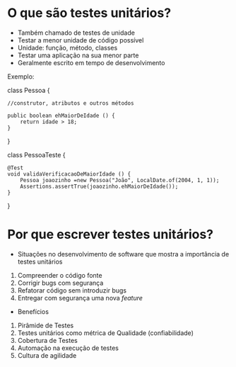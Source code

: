 # O que são testes unitários?

- Também chamado de testes de unidade
- Testar a menor unidade de código possível
- Unidade: função, método, classes
- Testar uma aplicação na sua menor parte
- Geralmente escrito em tempo de desenvolvimento

Exemplo:

class Pessoa {

    //construtor, atributos e outros métodos

    public boolean ehMaiorDeIdade () {
        return idade > 18;
    }
}

class PessoaTeste {

    @Test
    void validaVerificacaoDeMaiorIdade () {
        Pessoa joaozinho =new Pessoa("João", LocalDate.of(2004, 1, 1));
        Assertions.assertTrue(joaozinho.ehMaiorDeIdade());
    }
}

# Por que escrever testes unitários?
- Situações no desenvolvimento de software que mostra a importância de testes unitários
1) Compreender o código fonte
2) Corrigir bugs com segurança
3) Refatorar código sem introduzir bugs
4) Entregar com segurança uma nova _feature_

- Benefícios
1) Pirâmide de Testes
2) Testes unitários como métrica de Qualidade (confiabilidade)
3) Cobertura de Testes
4) Automação na execução de testes
5) Cultura de agilidade
